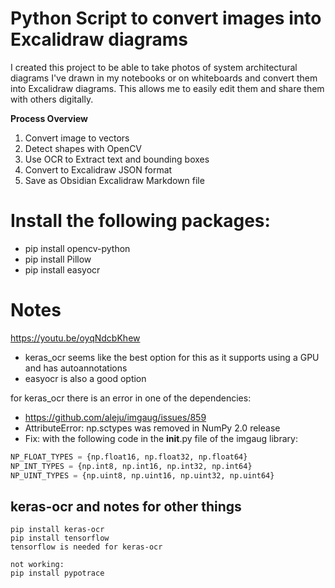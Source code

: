
# Python Script to convert images into Excalidraw diagrams

I created this project to be able to take photos of system architectural diagrams I've drawn in my notebooks or on whiteboards and convert them into Excalidraw diagrams. This allows me to easily edit them and share them with others digitally.

**Process Overview**
1. Convert image to vectors
2. Detect shapes with OpenCV
3. Use OCR to Extract text and bounding boxes
4. Convert to Excalidraw JSON format
5. Save as Obsidian Excalidraw Markdown file

# Install the following packages:
- pip install opencv-python
- pip install Pillow
- pip install easyocr


# Notes
https://youtu.be/oyqNdcbKhew
- keras_ocr seems like the best option for this as it supports using a GPU and has autoannotations 
- easyocr is also a good option

for keras_ocr there is an error in one of the dependencies: 
- https://github.com/aleju/imgaug/issues/859
- AttributeError: np.sctypes was removed in NumPy 2.0 release
- Fix: with the following code in the __init__.py file of the imgaug library:

```python
NP_FLOAT_TYPES = {np.float16, np.float32, np.float64}
NP_INT_TYPES = {np.int8, np.int16, np.int32, np.int64}
NP_UINT_TYPES = {np.uint8, np.uint16, np.uint32, np.uint64}
```


## keras-ocr and notes for other things
```
pip install keras-ocr
pip install tensorflow
tensorflow is needed for keras-ocr

not working:
pip install pypotrace
```
